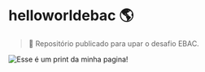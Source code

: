 # hello**world**ebac :earth_americas:

> :milky_way: Repositório publicado para upar o desafio EBAC.

![Esse é um print da minha pagina!](assets/images/Desafio.jpeg "HELLO WORD")
